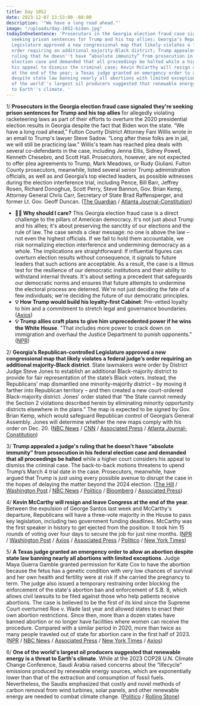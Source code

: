 ```yaml
---
title: Day 1052
date: 2023-12-07 13:53:00 -08:00
description: '"We have a long road ahead."'
image: "/uploads/day-1052-biden.jpg"
todayInOneSentence: 'Prosecutors in the Georgia election fraud case signaled they''re
  seeking prison sentences for Trump and his top allies; Georgia’s Republican-controlled
  Legislature approved a new congressional map that likely violates a federal judge’s
  order requiring an additional majority-Black district; Trump appealed a judge''s
  ruling that he doesn''t have “absolute immunity” from prosecution in his federal
  election case and demanded that all proceedings be halted while a higher court considers
  his appeal to dismiss the criminal case; Kevin McCarthy will resign and leave Congress
  at the end of the year; a Texas judge granted an emergency order to allow an abortion
  despite state law banning nearly all abortions with limited exceptions; and one
  of the world''s largest oil producers suggested that renewable energy is a threat
  to Earth''s climate. '
---
```


1/ **Prosecutors in the Georgia election fraud case signaled they're seeking prison sentences for Trump and his top allies** for allegedly violating racketeering laws as part of their efforts to overturn the 2020 presidential election results in Georgia despite the fact that Biden won the state. “We have a long road ahead,” Fulton County District Attorney Fani Willis wrote in an email to Trump's lawyer Steve Sadow. “Long after these folks are in jail, we will still be practicing law.” Willis's team has reached plea deals with several co-defendants in the case, including Jenna Ellis, Sidney Powell, Kenneth Chesebro, and Scott Hall. Prosecutors, however, are not expected to offer plea agreements to Trump, Mark Meadows, or Rudy Giuliani. Fulton County prosecutors, meanwhile, listed several senior Trump administration officials, as well as and Georgia’s top elected leaders, as possible witnesses during the election interference trial, including Pence, Bill Barr, Jeffrey Rosen, Richard Donoghue, Scott Perry, Steve Bannon, Gov. Brian Kemp, Attorney General Chris Carr, Secretary of State Brad Raffensperger, and former Lt. Gov. Geoff Duncan. ([The Guardian](https://www.theguardian.com/us-news/2023/dec/07/georgia-fani-willis-donald-trump-election-trial-prison-sentence) / [Atlanta Journal-Constitution](https://www.ajc.com/politics/exclusive-fulton-prosecutors-list-top-trump-aides-ga-officials-as-witnesses/FC4RPKGUIVCVRDGS3VP37L6UXY/))

* **🤷‍♂️ Why should I care?** This Georgia election fraud case is a direct challenge to the pillars of American democracy. It's not just about Trump and his allies; it's about preserving the sanctity of our elections and the rule of law. The case sends a clear message: no one is above the law – not even the highest officials. If we fail to hold them accountable, we risk normalizing election interference and undermining democracy as a whole. The implications are straightforward: If influential figures can overturn election results without consequence, it signals to future leaders that such actions are acceptable. As a result, the case is a litmus test for the resilience of our democratic institutions and their ability to withstand internal threats. It's about setting a precedent that safeguards our democratic norms and ensures that future attempts to undermine the electoral process are deterred. We're not just deciding the fate of a few individuals; we're deciding the future of our democratic principles.
* **💡 How Trump would build his loyalty-first Cabinet**:  Pre-vetted loyalty to him and a commitment to stretch legal and governance boundaries. ([Axios](https://www.axios.com/2023/12/07/trump-loyalty-cabinet-2025-carlson-miller-bannon))
* **💡 Trump allies craft plans to give him unprecedented power if he wins the White House**. "That includes more power to crack down on immigration and overhaul the Justice Department to punish opponents." ([NPR](https://www.npr.org/2023/12/06/1217562544/trump-and-insiders-craft-plans-for-unprecedented-power))

2/ **Georgia’s Republican-controlled Legislature approved a new congressional map that likely violates a federal judge’s order requiring an additional majority-Black district**. State lawmakers were order by District Judge Steve Jones to establish an additional Black-majority district to provide for fair representation of the state’s Black voters. Instead, the Republicans’ map dismantled one minority-majority district – by moving it farther into Republican territory – and then created a new court-ordered Black-majority district. Jones' order stated that “the State cannot remedy the Section 2 violations described herein by eliminating minority opportunity districts elsewhere in the plans.” The map is expected to be signed by Gov. Brian Kemp, which would safeguard Republican control of Georgia’s General Assembly. Jones will determine whether the new maps comply with his order on Dec. 20. ([NBC News](https://www.nbcnews.com/politics/2024-election/georgia-creates-new-minority-congressional-district-dismantling-rcna128015) / [CNN](https://www.cnn.com/2023/12/07/politics/georgia-republicans-congressional-map-redistricting/index.html) / [Associated Press](https://apnews.com/article/georgia-redistricting-black-voters-lucy-mcbath-maps-5c36cf248458647a09f831d2982ab3a4) / [Atlanta Journal-Constitution](https://www.ajc.com/politics/new-georgia-congressional-map-approved-preserving-republican-power/JQMZDCVSGBAY7N2EHJ3Q2TDLFI/))

3/ **Trump appealed a judge's ruling that he doesn't have “absolute immunity” from prosecution in his federal election case and demanded that all proceedings be halted** while a higher court considers his appeal to dismiss the criminal case. The back-to-back motions threatens to upend Trump’s March 4 trial date in the case. Prosecutors, meanwhile, have argued that Trump is just using every possible avenue to disrupt the case in the hopes of delaying the matter beyond the 2024 election. ([The Hill](https://thehill.com/regulation/court-battles/4348021-trump-seeks-pause-jan-6-case-appeal/) / [Washington Post](https://www.washingtonpost.com/national-security/2023/12/07/trump-appeal-trial-immunity/) / [NBC News](https://www.nbcnews.com/politics/donald-trump/trump-appeals-ruling-denying-immunity-claims-federal-election-interfer-rcna128589) / [Politico](https://www.politico.com/news/2023/12/07/trump-seeks-halt-to-d-c-criminal-case-00130662) / [Bloomberg](https://www.bloomberg.com/news/articles/2023-12-07/trump-appeals-immunity-loss-in-dc-election-obstruction-case?sref=MIBMEEoj) / [Associated Press](https://apnews.com/article/trump-capitol-riot-immunity-9528a29b2dbebb6ee4a4ebd26780f98c))

4/ **Kevin McCarthy will resign and leave Congress at the end of the year**. Between the expulsion of George Santos last week and McCarthy's departure, Republicans will have a three-vote majority in the House to pass key legislation, including two government funding deadlines. McCarthy was the first speaker in history to get ejected from the position. It took him 15 rounds of voting over four days to secure the job for just nine months. ([NPR](https://www.npr.org/2023/12/06/1217575428/former-speaker-kevin-mccarthy-to-retire-at-the-end-of-the-month) / [Washington Post](https://www.washingtonpost.com/politics/2023/12/06/kevin-mccarthy-retire/) / [Axios](https://www.axios.com/2023/12/06/kevin-mccarthy-congress-retire-speaker) / [Associated Press](https://apnews.com/article/kevin-mccarthy-house-speaker-reelection-84fc76226de7d20e140325bbe87622c8) / [Politico](https://www.politico.com/news/2023/12/06/kevin-mccarthy-resignation-congress-00130359) / [New York Times](https://www.nytimes.com/2023/12/06/us/politics/kevin-mccarthy-congress.html))

5/ **A Texas judge granted an emergency order to allow an abortion despite state law banning nearly all abortions with limited exceptions**. Judge Maya Guerra Gamble granted permission for Kate Cox to have the abortion because the fetus has a genetic condition with very low chances of survival and her own health and fertility were at risk if she carried the pregnancy to term. The judge also issued a temporary restraining order blocking the enforcement of the state's abortion ban and enforcement of S.B. 8, which allows civil lawsuits to be filed against those who help patients receive abortions. The case is believed to be the first of its kind since the Supreme Court overturned Roe v. Wade last year and allowed states to enact their own abortion restrictions. Since then, more than a dozen states have banned abortion or no longer have facilities where women can receive the procedure. Compared with a similar period in 2020, more than twice as many people traveled out of state for abortion care in the first half of 2023. ([NPR](https://www.npr.org/sections/health-shots/2023/12/06/1217637325/texas-woman-asks-court-for-abortion-because-of-pregnancy-complications) / [NBC News](https://www.nbcnews.com/news/us-news/pregnant-woman-texas-gets-court-order-abortion-rcna128537) / [Associated Press](https://apnews.com/article/texas-abortion-roe-568c09dc8794c341095189362ece9004) / [New York Times](https://www.nytimes.com/2023/12/07/us/texas-abortion-ruling-exception.html) / [Axios](https://www.axios.com/2023/12/07/abortion-state-travel-post-roe))


6/ **One of the world's largest oil producers suggested that renewable energy is a threat to Earth's climate**. While at the 2023 COP28 U.N. Climate Change Conference, Saudi Arabia raised concerns about the “lifecycle” emissions produced by renewable energy sources, which are exponentially lower than that of the extraction and consumption of fossil fuels. Nevertheless, the Saudis emphasized that costly and novel methods of carbon removal from wind turbines, solar panels, and other renewable energy are needed to combat climate change. ([Politico](https://www.politico.com/news/2023/12/07/saudi-arabia-focuses-on-emissions-from-wind-and-solar-over-oil-00130506) / [Rolling Stone](https://www.rollingstone.com/politics/politics-news/cop28-saudi-arabia-renewable-energy-bad-environment-1234919483/)) 

